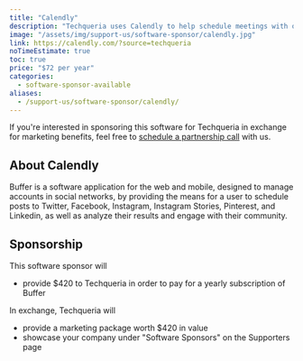 ```yaml
---
title: "Calendly"
description: "Techqueria uses Calendly to help schedule meetings with our partners without back-and-forth emails."
image: "/assets/img/support-us/software-sponsor/calendly.jpg"
link: https://calendly.com/?source=techqueria
noTimeEstimate: true
toc: true
price: "$72 per year"
categories:
  - software-sponsor-available
aliases:
  - /support-us/software-sponsor/calendly/
---
```


If you're interested in sponsoring this software for Techqueria in exchange for marketing benefits, feel free to [schedule a partnership call](https://calendly.com/techqueria/hello/?source=website) with us.

## About Calendly

Buffer is a software application for the web and mobile, designed to manage accounts in social networks, by providing the means for a user to schedule posts to Twitter, Facebook, Instagram, Instagram Stories, Pinterest, and Linkedin, as well as analyze their results and engage with their community.

## Sponsorship

This software sponsor will

- provide $420 to Techqueria in order to pay for a yearly subscription of Buffer

In exchange, Techqueria will

- provide a marketing package worth $420 in value
- showcase your company under "Software Sponsors" on the Supporters page

